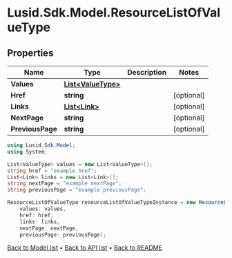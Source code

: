 # Lusid.Sdk.Model.ResourceListOfValueType

## Properties

Name | Type | Description | Notes
------------ | ------------- | ------------- | -------------
**Values** | [**List&lt;ValueType&gt;**](ValueType.md) |  | 
**Href** | **string** |  | [optional] 
**Links** | [**List&lt;Link&gt;**](Link.md) |  | [optional] 
**NextPage** | **string** |  | [optional] 
**PreviousPage** | **string** |  | [optional] 

```csharp
using Lusid.Sdk.Model;
using System;

List<ValueType> values = new List<ValueType>();
string href = "example href";
List<Link> links = new List<Link>();
string nextPage = "example nextPage";
string previousPage = "example previousPage";

ResourceListOfValueType resourceListOfValueTypeInstance = new ResourceListOfValueType(
    values: values,
    href: href,
    links: links,
    nextPage: nextPage,
    previousPage: previousPage);
```

[Back to Model list](../README.md#documentation-for-models) &#8226; [Back to API list](../README.md#documentation-for-api-endpoints) &#8226; [Back to README](../README.md)
